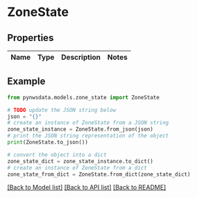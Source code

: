 # ZoneState


## Properties

Name | Type | Description | Notes
------------ | ------------- | ------------- | -------------

## Example

```python
from pynwsdata.models.zone_state import ZoneState

# TODO update the JSON string below
json = "{}"
# create an instance of ZoneState from a JSON string
zone_state_instance = ZoneState.from_json(json)
# print the JSON string representation of the object
print(ZoneState.to_json())

# convert the object into a dict
zone_state_dict = zone_state_instance.to_dict()
# create an instance of ZoneState from a dict
zone_state_from_dict = ZoneState.from_dict(zone_state_dict)
```
[[Back to Model list]](../README.md#documentation-for-models) [[Back to API list]](../README.md#documentation-for-api-endpoints) [[Back to README]](../README.md)


